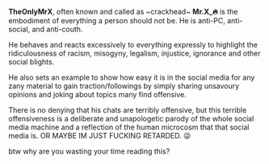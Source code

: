 **TheOnlyMrX**, often known and called as ~crackhead~ **Mr.X_🔥** is the embodiment of everything a person should not be. He is anti-PC, anti-social, and anti-couth.

He behaves and reacts excessively to everything expressly to highlight the ridiculousness of racism, misogyny, legalism, injustice, ignorance and other social blights.

He also sets an example to show how easy it is in the social media for any zany material to gain traction/followings by simply sharing unsavoury opinions and joking about topics many find offensive.

There is no denying that his chats are terribly offensive, but this terrible offensiveness is a deliberate and unapologetic parody of the whole social media machine and a reflection of the human microcosm that that social media is. OR MAYBE IM JUST FUCKING RETARDED. 😜




btw why are you wasting your time reading this?
